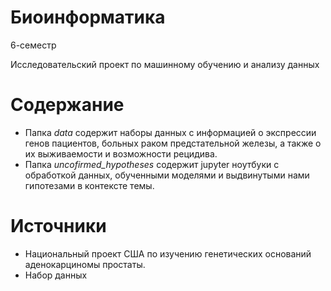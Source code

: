 # Биоинформатика
6-семестр<p> 
Исследовательский проект по машинному обучению и анализу данных<p>


# Содержание
<ul>
    <li>Папка  <i>data</i> содержит наборы данных с информацией о экспрессии генов пациентов, больных раком предстательной железы, а также о их выживаемости и возможности рецидива. </li>
    <li>Папка  <i>uncofirmed_hypotheses</i> содержит jupyter ноутбуки с обработкой данных, обученными моделями и выдвинутыми нами гипотезами в контексте темы.</li>
</ul>


# Источники
<ul>
    <li><a link='https://portal.gdc.cancer.gov/projects/TCGA-PRAD'>Национальный проект США по изучению генетических оснований аденокарциномы простаты.</li>
    <li><a link='https://github.com/lwaldron/tcga_prad'>Набор данных</li>
</ul>
